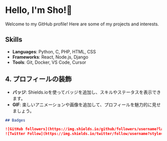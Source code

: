 # Hello, I'm Sho!👋

Welcome to my GitHub profile! Here are some of my projects and interests.

## Skills

- **Languages**: Python, C, PHP, HTML, CSS
- **Frameworks**: React, Node.js, Django
- **Tools**: Git, Docker, VS Code, Cursor


## 4. プロフィールの装飾

- **バッジ**: Shields.ioを使ってバッジを追加し、スキルやステータスを表示できます。
- **GIF**: 楽しいアニメーションや画像を追加して、プロフィールを魅力的に見せましょう。

```markdown
## Badges

![GitHub followers](https://img.shields.io/github/followers/username?label=Follow&style=social)
![Twitter Follow](https://img.shields.io/twitter/follow/username?style=social)
